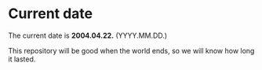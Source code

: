 # Current date

The current date is **2004.04.22.** (YYYY.MM.DD.)

This repository will be good when the world ends, so we will know how long it lasted.